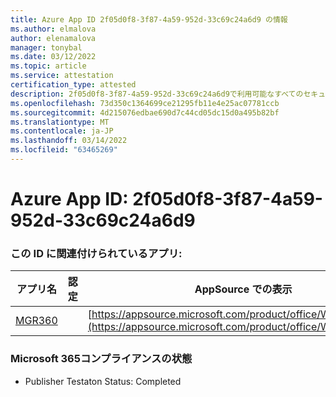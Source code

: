 ```yaml
---
title: Azure App ID 2f05d0f8-3f87-4a59-952d-33c69c24a6d9 の情報
ms.author: elmalova
author: elenamalova
manager: tonybal
ms.date: 03/12/2022
ms.topic: article
ms.service: attestation
certification_type: attested
description: 2f05d0f8-3f87-4a59-952d-33c69c24a6d9で利用可能なすべてのセキュリティおよびコンプライアンス情報。
ms.openlocfilehash: 73d350c1364699ce21295fb11e4e25ac07781ccb
ms.sourcegitcommit: 4d215076edbae690d7c44cd05dc15d0a495b82bf
ms.translationtype: MT
ms.contentlocale: ja-JP
ms.lasthandoff: 03/14/2022
ms.locfileid: "63465269"
---
```

# <a name="azure-app-id-2f05d0f8-3f87-4a59-952d-33c69c24a6d9"></a>Azure App ID: 2f05d0f8-3f87-4a59-952d-33c69c24a6d9


### <a name="apps-associated-with-this-id"></a>この ID に関連付けられているアプリ:
| **アプリ名** | **認定** | **AppSource での表示** |
|--------------|---------------|-----------------------|
| [MGR360](../forward/WA200003329) |  | [https://appsource.microsoft.com/product/office/WA200003329](https://appsource.microsoft.com/product/office/WA200003329) |

### <a name="microsoft-365-app-compliance-status"></a>Microsoft 365コンプライアンスの状態
- Publisher Testaton Status: Completed
